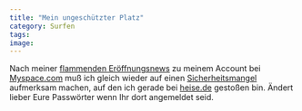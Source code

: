 ```yaml
---
title: "Mein ungeschützter Platz"
category: Surfen
tags: 
image: 
---
```


Nach meiner [flammenden Eröffnungsnews](http://www.misantropolis.de/2006/02/mein-platz) zu meinem Account bei [Myspace.com](http://www.myspace.com) muß ich gleich wieder auf einen [Sicherheitsmangel](http://www.heise.de/newsticker/meldung/69872) aufmerksam machen, auf den ich gerade bei [heise.de](http://www.heise.de/ct) gestoßen bin. Ändert lieber Eure Passwörter wenn Ihr dort angemeldet seid.